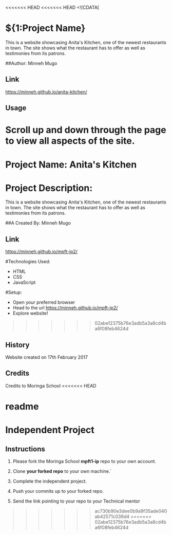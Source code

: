 <<<<<<< HEAD
<<<<<<< HEAD
<snippet>
  <content><![CDATA[
# ${1:Project Name}
This is a website showcasing Anita's Kitchen, one of the newest restaurants in town. The site shows what the restaurant has to offer as well as testimonies from its patrons.

##Author:
Minneh Mugo

## Link
https://minneh.github.io/anita-kitchen/

## Usage
Scroll up and down through the page to view all aspects of the site.
=======

# Project Name: Anita's Kitchen

# Project Description:

This is a website showcasing Anita's Kitchen, one of the newest restaurants in town. The site shows what the restaurant has to offer as well as testimonies from its patrons.

##A Created By:
Minneh Mugo

## Link
https://minneh.github.io/mpft-ip2/

#Technologies Used:
- HTML
- CSS
- JavaScript

#Setup:
- Open your preferred browser
- Head to the url https://minneh.github.io/mpft-ip2/
- Explore website!
>>>>>>> 02abe12375b76e3adb5a3a8cd4ba6f08feb4624d

## History
Website created on 17th February 2017

## Credits
Credits to Moringa School
<<<<<<< HEAD

<tabTrigger>readme</tabTrigger>
</snippet>
=======
# Independent Project

## Instructions
  1) Please fork the Moringa School **mpft1-ip** repo to your own account.

  2) Clone **your forked repo** to your own machine.`

  3) Complete the independent project.

  4) Push your commits up to your forked repo.

  5) Send the link pointing to your repo to your Technical mentor
>>>>>>> ac730b90e3dee0b9a9f35ade040ab42571c036d4
=======
>>>>>>> 02abe12375b76e3adb5a3a8cd4ba6f08feb4624d
